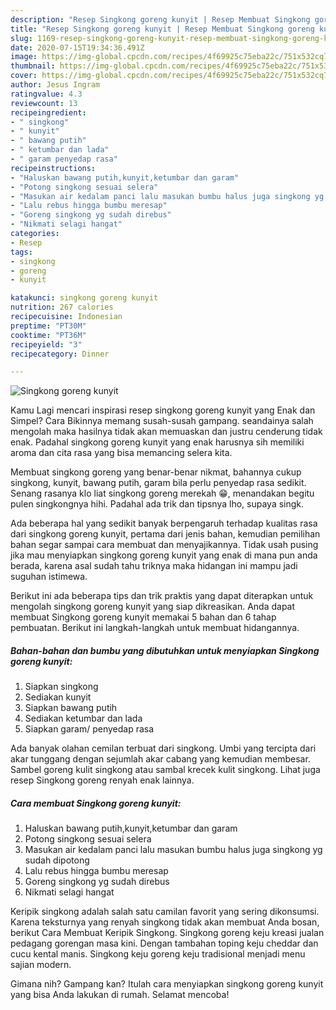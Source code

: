 ```yaml
---
description: "Resep Singkong goreng kunyit | Resep Membuat Singkong goreng kunyit Yang Enak dan Simpel"
title: "Resep Singkong goreng kunyit | Resep Membuat Singkong goreng kunyit Yang Enak dan Simpel"
slug: 1169-resep-singkong-goreng-kunyit-resep-membuat-singkong-goreng-kunyit-yang-enak-dan-simpel
date: 2020-07-15T19:34:36.491Z
image: https://img-global.cpcdn.com/recipes/4f69925c75eba22c/751x532cq70/singkong-goreng-kunyit-foto-resep-utama.jpg
thumbnail: https://img-global.cpcdn.com/recipes/4f69925c75eba22c/751x532cq70/singkong-goreng-kunyit-foto-resep-utama.jpg
cover: https://img-global.cpcdn.com/recipes/4f69925c75eba22c/751x532cq70/singkong-goreng-kunyit-foto-resep-utama.jpg
author: Jesus Ingram
ratingvalue: 4.3
reviewcount: 13
recipeingredient:
- " singkong"
- " kunyit"
- " bawang putih"
- " ketumbar dan lada"
- " garam penyedap rasa"
recipeinstructions:
- "Haluskan bawang putih,kunyit,ketumbar dan garam"
- "Potong singkong sesuai selera"
- "Masukan air kedalam panci lalu masukan bumbu halus juga singkong yg sudah dipotong"
- "Lalu rebus hingga bumbu meresap"
- "Goreng singkong yg sudah direbus"
- "Nikmati selagi hangat"
categories:
- Resep
tags:
- singkong
- goreng
- kunyit

katakunci: singkong goreng kunyit 
nutrition: 267 calories
recipecuisine: Indonesian
preptime: "PT30M"
cooktime: "PT36M"
recipeyield: "3"
recipecategory: Dinner

---
```



![Singkong goreng kunyit](https://img-global.cpcdn.com/recipes/4f69925c75eba22c/751x532cq70/singkong-goreng-kunyit-foto-resep-utama.jpg)

Kamu Lagi mencari inspirasi resep singkong goreng kunyit yang Enak dan Simpel? Cara Bikinnya memang susah-susah gampang. seandainya salah mengolah maka hasilnya tidak akan memuaskan dan justru cenderung tidak enak. Padahal singkong goreng kunyit yang enak harusnya sih memiliki aroma dan cita rasa yang bisa memancing selera kita.

Membuat singkong goreng yang benar-benar nikmat, bahannya cukup singkong, kunyit, bawang putih, garam bila perlu penyedap rasa sedikit. Senang rasanya klo liat singkong goreng merekah 😁, menandakan begitu pulen singkongnya hihi. Padahal ada trik dan tipsnya lho, supaya singk.

Ada beberapa hal yang sedikit banyak berpengaruh terhadap kualitas rasa dari singkong goreng kunyit, pertama dari jenis bahan, kemudian pemilihan bahan segar sampai cara membuat dan menyajikannya. Tidak usah pusing jika mau menyiapkan singkong goreng kunyit yang enak di mana pun anda berada, karena asal sudah tahu triknya maka hidangan ini mampu jadi suguhan istimewa.


Berikut ini ada beberapa tips dan trik praktis yang dapat diterapkan untuk mengolah singkong goreng kunyit yang siap dikreasikan. Anda dapat membuat Singkong goreng kunyit memakai 5 bahan dan 6 tahap pembuatan. Berikut ini langkah-langkah untuk membuat hidangannya.

<!--inarticleads1-->

##### Bahan-bahan dan bumbu yang dibutuhkan untuk menyiapkan Singkong goreng kunyit:

1. Siapkan  singkong
1. Sediakan  kunyit
1. Siapkan  bawang putih
1. Sediakan  ketumbar dan lada
1. Siapkan  garam/ penyedap rasa


Ada banyak olahan cemilan terbuat dari singkong. Umbi yang tercipta dari akar tunggang dengan sejumlah akar cabang yang kemudian membesar. Sambel goreng kulit singkong atau sambal krecek kulit singkong. Lihat juga resep Singkong goreng renyah enak lainnya. 

<!--inarticleads2-->

##### Cara membuat Singkong goreng kunyit:

1. Haluskan bawang putih,kunyit,ketumbar dan garam
1. Potong singkong sesuai selera
1. Masukan air kedalam panci lalu masukan bumbu halus juga singkong yg sudah dipotong
1. Lalu rebus hingga bumbu meresap
1. Goreng singkong yg sudah direbus
1. Nikmati selagi hangat


Keripik singkong adalah salah satu camilan favorit yang sering dikonsumsi. Karena teksturnya yang renyah singkong tidak akan membuat Anda bosan, berikut Cara Membuat Keripik Singkong. Singkong goreng keju kreasi jualan pedagang gorengan masa kini. Dengan tambahan toping keju cheddar dan cucu kental manis. Singkong keju goreng keju tradisional menjadi menu sajian modern. 

Gimana nih? Gampang kan? Itulah cara menyiapkan singkong goreng kunyit yang bisa Anda lakukan di rumah. Selamat mencoba!
